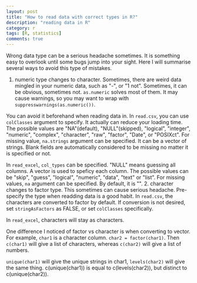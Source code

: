 ```yaml
---
layout: post
title: "How to read data with correct types in R?"
description: "reading data in R"
category: r
tags: [R, statistics]
comments: true
---
```


Wrong data type can be a serious headache sometimes. It is something easy to overlook until some bugs jump into your sight. Here I will summarise several ways to avoid this type of mistakes.
1. numeric type changes to character. 
Sometimes, there are weird data mingled in your numeric data, such as "-", or "1 not". Sometimes, it can be obvious, sometimes not. `as.numeric` solves most of them. It may cause warnings, so you may want to wrap with `suppresswarnings(as.numeric())`.

You can avoid it beforehand when reading data in. In `read.csv`, you can use `colClasses` argument to specify. It actually can reduce your loading time. The possible values are "NA"(default), "NULL"(skipped), "logical", "integer", "numeric", "complex", "character", "raw", "factor", "Date", or "POSIXct". For missing value, `na.strings` argument can be specified. It can be a vector of strings. Blank fields are automatically considered to be missing no matter it is specified or not.

In `read_excel`, `col_types` can be specified. "NULL" means guessing all columns. A vector is used to speficy each column. The possible values can be "skip", "guess", "logical", "numeric", "data", "text" or "list". For missing values, `na` argument can be specified. By default, it is "". 
2. character changes to factor type.
This sometimes can cause serious headache. Pre-specify the type when readding data is a good habit. 
In `read.csv`, the characters are converted to factor by default. If conversion is not desired, set `stringAsFactors` as FALSE, or set `colClasses` specifically.  

In `read_excel`, characters will stay as characters. 

One difference I noticed of factor vs character is when converting to vector. For example, `char1` is a character column. `char2 = factor(char1)`. Then `c(char1)` will give a list of characters, whereas `c(char2)` will give a list of numbers. 

`unique(char1)` will give the unique strings in char1, `levels(char2)` will give the same thing. c(unique(char1)) is equal to c(levels(char2)), but distinct to c(unique(char2)).
